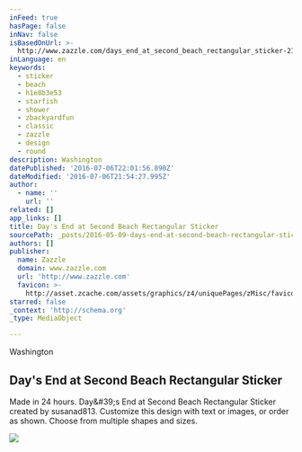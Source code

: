 ```yaml
---
inFeed: true
hasPage: false
inNav: false
isBasedOnUrl: >-
  http://www.zazzle.com/days_end_at_second_beach_rectangular_sticker-217138160906570193
inLanguage: en
keywords:
  - sticker
  - beach
  - h1e8b3e53
  - starfish
  - shower
  - zbackyardfun
  - classic
  - zazzle
  - design
  - round
description: Washington
datePublished: '2016-07-06T22:01:56.890Z'
dateModified: '2016-07-06T21:54:27.995Z'
author:
  - name: ''
    url: ''
related: []
app_links: []
title: Day's End at Second Beach Rectangular Sticker
sourcePath: _posts/2016-05-09-days-end-at-second-beach-rectangular-sticker.md
authors: []
publisher:
  name: Zazzle
  domain: www.zazzle.com
  url: 'http://www.zazzle.com'
  favicon: >-
    http://asset.zcache.com/assets/graphics/z4/uniquePages/zMisc/favicons/favicon.ico
starred: false
_context: 'http://schema.org'
_type: MediaObject

---
```

Washington

<article style=""><h1>Day's End at Second Beach Rectangular Sticker</h1><p>Made in 24 hours. Day&amp;#39;s End at Second Beach Rectangular Sticker created by susanad813. Customize this design with text or images, or order as shown. Choose from multiple shapes and sizes.</p><img src="https://s3-us-west-2.amazonaws.com/the-grid-img/p/1a316f83e8556bdcbb5d6fc8811bb28bdc2d83da.jpg" /></article>
